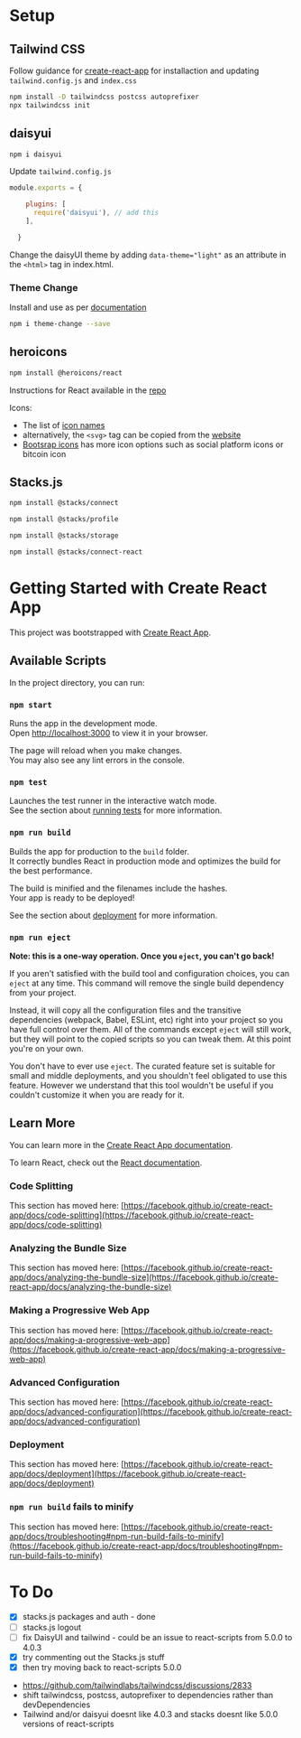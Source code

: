 # Setup

## Tailwind CSS

Follow guidance for [create-react-app](https://tailwindcss.com/docs/guides/create-react-app) for installaction and updating `tailwind.config.js` and `index.css`

```bash
npm install -D tailwindcss postcss autoprefixer
npx tailwindcss init
```

## daisyui

```bash
npm i daisyui
```

Update `tailwind.config.js`

```js
module.exports = {

    plugins: [
      require('daisyui'), // add this
    ],

  }
```

Change the daisyUI theme by adding `data-theme="light"` as an attribute in the `<html>` tag in index.html.

### Theme Change

Install and use as per [documentation](https://github.com/saadeghi/theme-change#js)

```bash
npm i theme-change --save
```


## heroicons

```bash
npm install @heroicons/react
```

Instructions for React available in the [repo](https://github.com/tailwindlabs/heroicons)

Icons:
- The list of [icon names](https://unpkg.com/browse/@heroicons/react@1.0.5/outline/)
- alternatively, the `<svg>` tag can be copied from the [website](https://heroicons.com/)
- [Bootsrap icons](https://icons.getbootstrap.com/) has more icon options such as social platform icons or bitcoin icon


## Stacks.js

```bash
npm install @stacks/connect

npm install @stacks/profile

npm install @stacks/storage

npm install @stacks/connect-react
```

# Getting Started with Create React App

This project was bootstrapped with [Create React App](https://github.com/facebook/create-react-app).

## Available Scripts

In the project directory, you can run:

### `npm start`

Runs the app in the development mode.\
Open [http://localhost:3000](http://localhost:3000) to view it in your browser.

The page will reload when you make changes.\
You may also see any lint errors in the console.

### `npm test`

Launches the test runner in the interactive watch mode.\
See the section about [running tests](https://facebook.github.io/create-react-app/docs/running-tests) for more information.

### `npm run build`

Builds the app for production to the `build` folder.\
It correctly bundles React in production mode and optimizes the build for the best performance.

The build is minified and the filenames include the hashes.\
Your app is ready to be deployed!

See the section about [deployment](https://facebook.github.io/create-react-app/docs/deployment) for more information.

### `npm run eject`

**Note: this is a one-way operation. Once you `eject`, you can't go back!**

If you aren't satisfied with the build tool and configuration choices, you can `eject` at any time. This command will remove the single build dependency from your project.

Instead, it will copy all the configuration files and the transitive dependencies (webpack, Babel, ESLint, etc) right into your project so you have full control over them. All of the commands except `eject` will still work, but they will point to the copied scripts so you can tweak them. At this point you're on your own.

You don't have to ever use `eject`. The curated feature set is suitable for small and middle deployments, and you shouldn't feel obligated to use this feature. However we understand that this tool wouldn't be useful if you couldn't customize it when you are ready for it.

## Learn More

You can learn more in the [Create React App documentation](https://facebook.github.io/create-react-app/docs/getting-started).

To learn React, check out the [React documentation](https://reactjs.org/).

### Code Splitting

This section has moved here: [https://facebook.github.io/create-react-app/docs/code-splitting](https://facebook.github.io/create-react-app/docs/code-splitting)

### Analyzing the Bundle Size

This section has moved here: [https://facebook.github.io/create-react-app/docs/analyzing-the-bundle-size](https://facebook.github.io/create-react-app/docs/analyzing-the-bundle-size)

### Making a Progressive Web App

This section has moved here: [https://facebook.github.io/create-react-app/docs/making-a-progressive-web-app](https://facebook.github.io/create-react-app/docs/making-a-progressive-web-app)

### Advanced Configuration

This section has moved here: [https://facebook.github.io/create-react-app/docs/advanced-configuration](https://facebook.github.io/create-react-app/docs/advanced-configuration)

### Deployment

This section has moved here: [https://facebook.github.io/create-react-app/docs/deployment](https://facebook.github.io/create-react-app/docs/deployment)

### `npm run build` fails to minify

This section has moved here: [https://facebook.github.io/create-react-app/docs/troubleshooting#npm-run-build-fails-to-minify](https://facebook.github.io/create-react-app/docs/troubleshooting#npm-run-build-fails-to-minify)


# To Do

- [x] stacks.js packages and auth - done
- [ ] stacks.js logout
- [ ] fix DaisyUI and tailwind - could be an issue to react-scripts from 5.0.0 to 4.0.3
 - [x] try commenting out the Stacks.js stuff
 - [x] then try moving back to react-scripts 5.0.0
 - https://github.com/tailwindlabs/tailwindcss/discussions/2833
 - shift tailwindcss, postcss, autoprefixer to dependencies rather than devDependencies
 - Tailwind and/or daisyui doesnt like 4.0.3 and stacks doesnt like 5.0.0 versions of react-scripts
